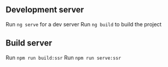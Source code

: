 ## Development server
Run `ng serve` for a dev server
Run `ng build` to build the project

## Build server
Run `npm run build:ssr`
Run `npm run serve:ssr`
